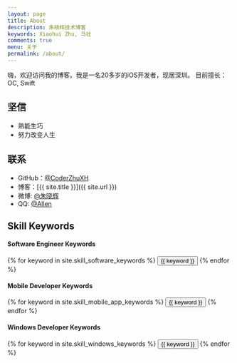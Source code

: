 ```yaml
---
layout: page
title: About
description: 朱晓辉技术博客
keywords: Xiaohui Zhu, 马壮
comments: true
menu: 关于
permalink: /about/
---
```


嗨，欢迎访问我的博客。我是一名20多岁的iOS开发者，现居深圳。 目前擅长：OC, Swift


## 坚信

* 熟能生巧
* 努力改变人生

## 联系

* GitHub：[@CoderZhuXH](https://github.com/CoderZhuXH)
* 博客：[{{ site.title }}]({{ site.url }})
* 微博: [@朱晓辉](http://weibo.com/xhwb6)
* QQ: [@Allen](http://shang.qq.com/email/stop/email_stop.html?qq=977950862)

## Skill Keywords

#### Software Engineer Keywords
<div class="btn-inline">
    {% for keyword in site.skill_software_keywords %}
    <button class="btn btn-outline" type="button">{{ keyword }}</button>
    {% endfor %}
</div>

#### Mobile Developer Keywords
<div class="btn-inline">
    {% for keyword in site.skill_mobile_app_keywords %}
    <button class="btn btn-outline" type="button">{{ keyword }}</button>
    {% endfor %}
</div>

#### Windows Developer Keywords
<div class="btn-inline">
    {% for keyword in site.skill_windows_keywords %}
    <button class="btn btn-outline" type="button">{{ keyword }}</button>
    {% endfor %}
</div>
